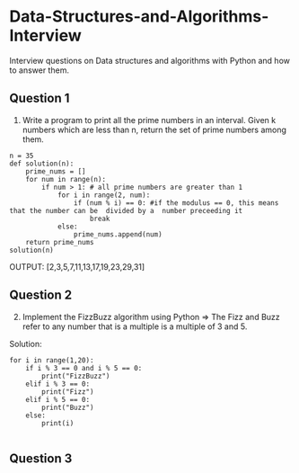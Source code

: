 # Data-Structures-and-Algorithms-Interview
Interview questions on Data structures and algorithms with Python and how to answer them.
## Question 1
1. Write a program to print all the prime numbers in an interval. Given k numbers which are less than n, return the set of prime numbers among them.
```
n = 35 
def solution(n):
    prime_nums = []
    for num in range(n):
        if num > 1: # all prime numbers are greater than 1
            for i in range(2, num):
                if (num % i) == 0: #if the modulus == 0, this means that the number can be  divided by a  number preceeding it
                    break
            else:
                prime_nums.append(num)
    return prime_nums
solution(n)
```
OUTPUT: [2,3,5,7,11,13,17,19,23,29,31]

## Question 2
2. Implement the FizzBuzz algorithm using Python
=> The Fizz and Buzz refer to any number that is a multiple is a multiple of 3 and 5.

Solution:
```
for i in range(1,20):
    if i % 3 == 0 and i % 5 == 0:
        print("FizzBuzz")
    elif i % 3 == 0:
        print("Fizz")
    elif i % 5 == 0:
        print("Buzz")
    else:
        print(i)
        
```
## Question 3

